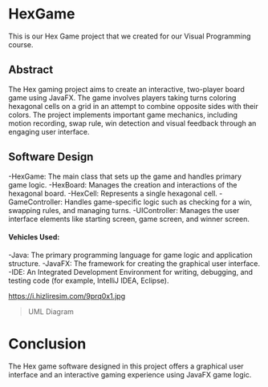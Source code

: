 # HexGame

This is our Hex Game project that we created for our Visual Programming course.

## Abstract
The Hex gaming project aims to create an interactive, two-player board game using JavaFX. The game involves players taking turns coloring hexagonal cells on a grid in an attempt to combine opposite sides with their colors. The project implements important game mechanics, including motion recording, swap rule, win detection and visual feedback through an engaging user interface.

## Software Design
-HexGame: The main class that sets up the game and handles primary game logic.
-HexBoard: Manages the creation and interactions of the hexagonal board.
-HexCell: Represents a single hexagonal cell.
-GameController: Handles game-specific logic such as checking for a win, swapping rules, and managing turns.
-UIController: Manages the user interface elements like starting screen, game screen, and winner screen.
#### Vehicles Used:
-Java: The primary programming language for game logic and application structure.
-JavaFX: The framework for creating the graphical user interface.
-IDE: An Integrated Development Environment for writing, debugging, and testing code (for example, IntelliJ IDEA, Eclipse).

https://i.hizliresim.com/9prq0x1.jpg

> UML Diagram

# Conclusion
The Hex game software designed in this project offers a graphical user interface and an interactive gaming experience using JavaFX game logic.
